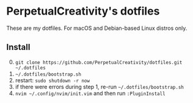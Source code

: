 # PerpetualCreativity's dotfiles
These are my dotfiles. For macOS and Debian-based Linux distros only.

## Install

0. `git clone https://github.com/PerpetualCreativity/dotfiles.git ~/.dotfiles`
1. `~/.dotfiles/bootstrap.sh`
2. restart: `sudo shutdown -r now`
3. if there were errors during step 1, re-run `~/.dotfiles/bootstrap.sh`
4. `nvim ~/.config/nvim/init.vim` and then run `:PluginInstall`


